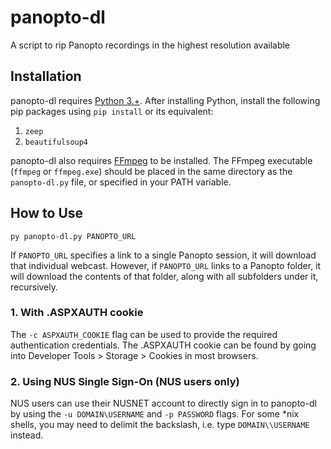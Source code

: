 # panopto-dl
A script to rip Panopto recordings in the highest resolution available

## Installation

panopto-dl requires [Python 3.+](https://www.python.org/downloads/).
After installing Python, install the following pip packages using `pip install` or its equivalent:

1. `zeep`
2. `beautifulsoup4`

panopto-dl also requires [FFmpeg](https://ffmpeg.org/download.html) to be installed.  The FFmpeg executable (`ffmpeg` or `ffmpeg.exe`) should be placed in the same directory as the `panopto-dl.py` file, or specified in your PATH variable.

## How to Use

```
py panopto-dl.py PANOPTO_URL
```

If `PANOPTO_URL` specifies a link to a single Panopto session, it will download that individual webcast. However, if `PANOPTO_URL` links to a Panopto folder, it will download the contents of that folder, along with all subfolders under it, recursively.

### 1. With .ASPXAUTH cookie

The `-c ASPXAUTH_COOKIE` flag can be used to provide the required authentication credentials. The .ASPXAUTH cookie can be found by going into Developer Tools > Storage > Cookies in most browsers.

### 2. Using NUS Single Sign-On (NUS users only)

NUS users can use their NUSNET account to directly sign in to panopto-dl by using the `-u DOMAIN\USERNAME` and `-p PASSWORD` flags. For some \*nix shells, you may need to delimit the backslash, i.e. type `DOMAIN\\USERNAME` instead.

